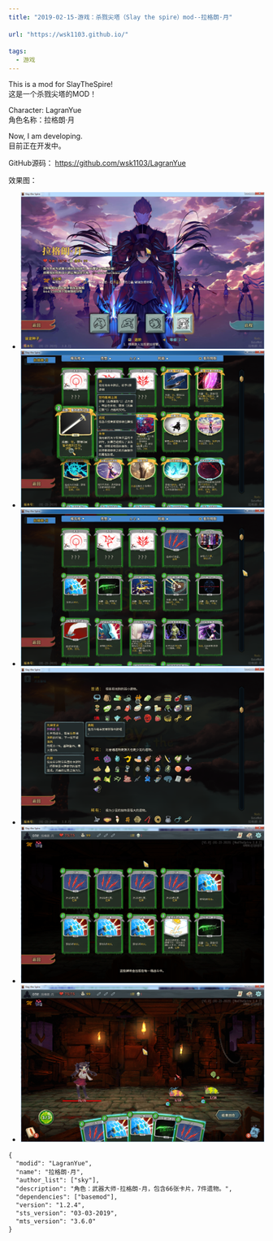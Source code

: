 ```yaml
---
title: "2019-02-15-游戏：杀戮尖塔（Slay the spire）mod--拉格朗·月"

url: "https://wsk1103.github.io/"

tags:
  - 游戏
---
```


This is a mod for SlayTheSpire!  
这是一个杀戮尖塔的MOD！

Character: LagranYue  
角色名称：拉格朗·月

Now, I am developing.  
目前正在开发中。

GitHub源码： https://github.com/wsk1103/LagranYue

效果图：  
-  ![这里写图片描述](https://raw.githubusercontent.com/wsk1103/LagranYue/master/img/1.png)
-  ![这里写图片描述](https://raw.githubusercontent.com/wsk1103/LagranYue/master/img/2.png)
-  ![这里写图片描述](https://raw.githubusercontent.com/wsk1103/LagranYue/master/img/3.png)
-  ![这里写图片描述](https://raw.githubusercontent.com/wsk1103/LagranYue/master/img/4.png)
-  ![这里写图片描述](https://raw.githubusercontent.com/wsk1103/LagranYue/master/img/5.png)
-  ![这里写图片描述](https://raw.githubusercontent.com/wsk1103/LagranYue/master/img/6.png)

```
{
  "modid": "LagranYue",
  "name": "拉格朗·月",
  "author_list": ["sky"],
  "description": "角色：武器大师·拉格朗·月，包含66张卡片，7件遗物。",
  "dependencies": ["basemod"],
  "version": "1.2.4",
  "sts_version": "03-03-2019",
  "mts_version": "3.6.0"
}
 ```